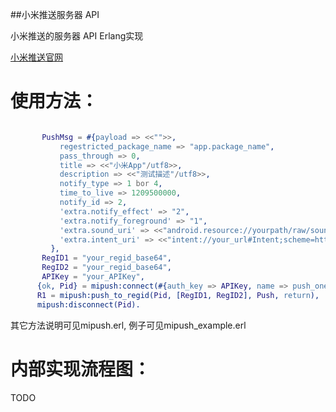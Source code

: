 ##小米推送服务器 API

小米推送的服务器 API Erlang实现

[小米推送官网](http://dev.xiaomi.com/doc/?p=533)


使用方法：
=========

```erlang

       PushMsg = #{payload => <<"">>,
           regestricted_package_name => "app.package_name",
           pass_through => 0,
           title => <<"小米App"/utf8>>,
           description => <<"测试描述"/utf8>>,
           notify_type => 1 bor 4,
           time_to_live => 1209500000,
           notify_id => 2,
           'extra.notify_effect' => "2",
           'extra.notify_foreground' => "1",
           'extra.sound_uri' => <<"android.resource://yourpath/raw/sound_file">>,
           'extra.intent_uri' => <<"intent://your_url#Intent;scheme=http;action=android.intent.action.VIEW;end">>
         },
       RegID1 = "your_regid_base64",
       RegID2 = "your_regid_base64",
       APIKey = "your_APIKey",
      {ok, Pid} = mipush:connect(#{auth_key => APIKey, name => push_one_msg_test}),
      R1 = mipush:push_to_regid(Pid, [RegID1, RegID2], Push, return),
      mipush:disconnect(Pid).

```

其它方法说明可见mipush.erl, 例子可见mipush_example.erl

内部实现流程图：
============
TODO







